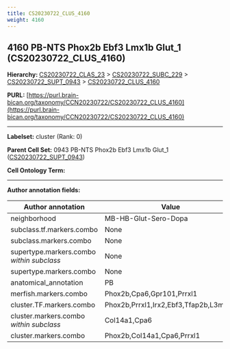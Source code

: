 ```yaml
---
title: CS20230722_CLUS_4160
weight: 4160
---
```

## 4160 PB-NTS Phox2b Ebf3 Lmx1b Glut_1 (CS20230722_CLUS_4160)
<b>Hierarchy: </b>
[CS20230722_CLAS_23](../CS20230722_CLAS_23) >
[CS20230722_SUBC_229](../CS20230722_SUBC_229) >
[CS20230722_SUPT_0943](../CS20230722_SUPT_0943) >
[CS20230722_CLUS_4160](../CS20230722_CLUS_4160)

**PURL:** [https://purl.brain-bican.org/taxonomy/CCN20230722/CS20230722_CLUS_4160](https://purl.brain-bican.org/taxonomy/CCN20230722/CS20230722_CLUS_4160)

---


**Labelset:** cluster (Rank: 0)

**Parent Cell Set:** 0943 PB-NTS Phox2b Ebf3 Lmx1b Glut_1 ([CS20230722_SUPT_0943](../CS20230722_SUPT_0943))



**Cell Ontology Term:** 

[MARKER GENES.]: #


---

[TRANSFERRED ANNOTATIONS.]: #


[AUTHOR ANNOTATION FIELDS.]: #


**Author annotation fields:**

| Author annotation | Value |
|-------------------|-------|
|neighborhood|MB-HB-Glut-Sero-Dopa|
|subclass.tf.markers.combo|None|
|subclass.markers.combo|None|
|supertype.markers.combo _within subclass_|None|
|supertype.markers.combo|None|
|anatomical_annotation|PB|
|merfish.markers.combo|Phox2b,Cpa6,Gpr101,Prrxl1|
|cluster.TF.markers.combo|Phox2b,Prrxl1,Irx2,Ebf3,Tfap2b,L3mbtl4|
|cluster.markers.combo _within subclass_|Col14a1,Cpa6|
|cluster.markers.combo|Phox2b,Col14a1,Cpa6,Prrxl1|
